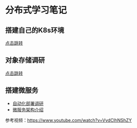 # 分布式学习笔记

## 搭建自己的K8s环境
[点击跳转](./build_k8s/readme.md)

## 对象存储调研
[点击跳转](./object_storage/readme.md)

## 搭建微服务
- [自动化部署调研](./ci-cd/readme.md)
- [微服务架构介绍](./micro-server/readme.md)

参考视频：https://www.youtube.com/watch?v=VvdClhNShZY
